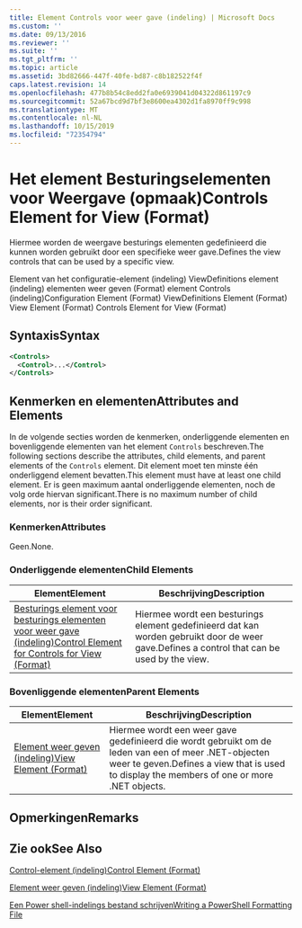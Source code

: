 ```yaml
---
title: Element Controls voor weer gave (indeling) | Microsoft Docs
ms.custom: ''
ms.date: 09/13/2016
ms.reviewer: ''
ms.suite: ''
ms.tgt_pltfrm: ''
ms.topic: article
ms.assetid: 3bd82666-447f-40fe-bd87-c8b182522f4f
caps.latest.revision: 14
ms.openlocfilehash: 477b8b54c8edd2fa0e6939041d04322d861197c9
ms.sourcegitcommit: 52a67bcd9d7bf3e8600ea4302d1fa8970ff9c998
ms.translationtype: MT
ms.contentlocale: nl-NL
ms.lasthandoff: 10/15/2019
ms.locfileid: "72354794"
---
```

# <a name="controls-element-for-view-format"></a><span data-ttu-id="5412b-102">Het element Besturingselementen voor Weergave (opmaak)</span><span class="sxs-lookup"><span data-stu-id="5412b-102">Controls Element for View (Format)</span></span>

<span data-ttu-id="5412b-103">Hiermee worden de weergave besturings elementen gedefinieerd die kunnen worden gebruikt door een specifieke weer gave.</span><span class="sxs-lookup"><span data-stu-id="5412b-103">Defines the view controls that can be used by a specific view.</span></span>

<span data-ttu-id="5412b-104">Element van het configuratie-element (indeling) ViewDefinitions element (indeling) elementen weer geven (Format) element Controls (indeling)</span><span class="sxs-lookup"><span data-stu-id="5412b-104">Configuration Element (Format) ViewDefinitions Element (Format) View Element (Format) Controls Element for View (Format)</span></span>

## <a name="syntax"></a><span data-ttu-id="5412b-105">Syntaxis</span><span class="sxs-lookup"><span data-stu-id="5412b-105">Syntax</span></span>

```xml
<Controls>
  <Control>...</Control>
</Controls>
```

## <a name="attributes-and-elements"></a><span data-ttu-id="5412b-106">Kenmerken en elementen</span><span class="sxs-lookup"><span data-stu-id="5412b-106">Attributes and Elements</span></span>

<span data-ttu-id="5412b-107">In de volgende secties worden de kenmerken, onderliggende elementen en bovenliggende elementen van het element `Controls` beschreven.</span><span class="sxs-lookup"><span data-stu-id="5412b-107">The following sections describe the attributes, child elements, and parent elements of the `Controls` element.</span></span> <span data-ttu-id="5412b-108">Dit element moet ten minste één onderliggend element bevatten.</span><span class="sxs-lookup"><span data-stu-id="5412b-108">This element must have at least one child element.</span></span> <span data-ttu-id="5412b-109">Er is geen maximum aantal onderliggende elementen, noch de volg orde hiervan significant.</span><span class="sxs-lookup"><span data-stu-id="5412b-109">There is no maximum number of child elements, nor is their order significant.</span></span>

### <a name="attributes"></a><span data-ttu-id="5412b-110">Kenmerken</span><span class="sxs-lookup"><span data-stu-id="5412b-110">Attributes</span></span>

<span data-ttu-id="5412b-111">Geen.</span><span class="sxs-lookup"><span data-stu-id="5412b-111">None.</span></span>

### <a name="child-elements"></a><span data-ttu-id="5412b-112">Onderliggende elementen</span><span class="sxs-lookup"><span data-stu-id="5412b-112">Child Elements</span></span>

|<span data-ttu-id="5412b-113">Element</span><span class="sxs-lookup"><span data-stu-id="5412b-113">Element</span></span>|<span data-ttu-id="5412b-114">Beschrijving</span><span class="sxs-lookup"><span data-stu-id="5412b-114">Description</span></span>|
|-------------|-----------------|
|[<span data-ttu-id="5412b-115">Besturings element voor besturings elementen voor weer gave (indeling)</span><span class="sxs-lookup"><span data-stu-id="5412b-115">Control Element for Controls for View (Format)</span></span>](./control-element-for-controls-for-view-format.md)|<span data-ttu-id="5412b-116">Hiermee wordt een besturings element gedefinieerd dat kan worden gebruikt door de weer gave.</span><span class="sxs-lookup"><span data-stu-id="5412b-116">Defines a control that can be used by the view.</span></span>|

### <a name="parent-elements"></a><span data-ttu-id="5412b-117">Bovenliggende elementen</span><span class="sxs-lookup"><span data-stu-id="5412b-117">Parent Elements</span></span>

|<span data-ttu-id="5412b-118">Element</span><span class="sxs-lookup"><span data-stu-id="5412b-118">Element</span></span>|<span data-ttu-id="5412b-119">Beschrijving</span><span class="sxs-lookup"><span data-stu-id="5412b-119">Description</span></span>|
|-------------|-----------------|
|[<span data-ttu-id="5412b-120">Element weer geven (indeling)</span><span class="sxs-lookup"><span data-stu-id="5412b-120">View Element (Format)</span></span>](./view-element-format.md)|<span data-ttu-id="5412b-121">Hiermee wordt een weer gave gedefinieerd die wordt gebruikt om de leden van een of meer .NET-objecten weer te geven.</span><span class="sxs-lookup"><span data-stu-id="5412b-121">Defines a view that is used to display the members of one or more .NET objects.</span></span>|

## <a name="remarks"></a><span data-ttu-id="5412b-122">Opmerkingen</span><span class="sxs-lookup"><span data-stu-id="5412b-122">Remarks</span></span>

## <a name="see-also"></a><span data-ttu-id="5412b-123">Zie ook</span><span class="sxs-lookup"><span data-stu-id="5412b-123">See Also</span></span>

[<span data-ttu-id="5412b-124">Control-element (indeling)</span><span class="sxs-lookup"><span data-stu-id="5412b-124">Control Element (Format)</span></span>](./control-element-for-controls-for-view-format.md)

[<span data-ttu-id="5412b-125">Element weer geven (indeling)</span><span class="sxs-lookup"><span data-stu-id="5412b-125">View Element (Format)</span></span>](./view-element-format.md)

[<span data-ttu-id="5412b-126">Een Power shell-indelings bestand schrijven</span><span class="sxs-lookup"><span data-stu-id="5412b-126">Writing a PowerShell Formatting File</span></span>](./writing-a-powershell-formatting-file.md)
